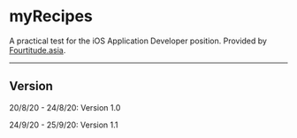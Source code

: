# myRecipes
A practical test for the iOS Application Developer position. Provided by [Fourtitude.asia](https://www.fourtitude.asia/).

---

## Version

20/8/20 - 24/8/20: Version 1.0

24/9/20 - 25/9/20: Version 1.1

